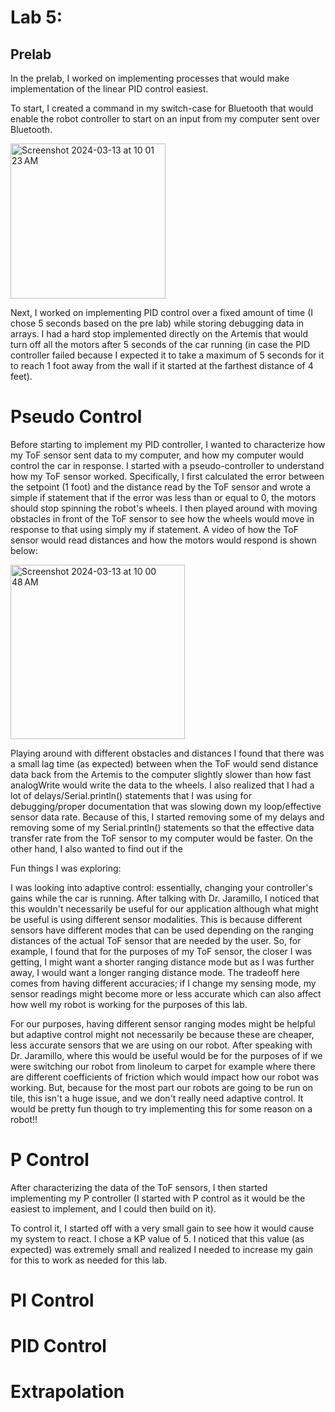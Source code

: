 # Lab 5:

## Prelab

In the prelab, I worked on implementing processes that would make implementation of the linear PID control easiest.

To start, I created a command in my switch-case for Bluetooth that would enable the robot controller to start on an input from my computer sent over Bluetooth.

<img width="248" alt="Screenshot 2024-03-13 at 10 01 23 AM" src="https://github.com/ns14/ns14.github.io/assets/65001356/4829769c-d016-4f06-866f-e7a7b3b54c3a">

Next, I worked on implementing PID control over a fixed amount of time (I chose 5 seconds based on the pre lab) while storing debugging data in arrays. I had a hard stop implemented directly on the Artemis that would turn off all the motors after 5 seconds of the car running (in case the PID controller failed because I expected it to take a maximum of 5 seconds for it to reach 1 foot away from the wall if it started at the farthest distance of 4 feet).

# Pseudo Control

Before starting to implement my PID controller, I wanted to characterize how my ToF sensor sent data to my computer, and how my computer would control the car in response. I started with a pseudo-controller to understand how my ToF sensor worked. Specifically, I first calculated the error between the setpoint (1 foot) and the distance read by the ToF sensor and wrote a simple if statement that if the error was less than or equal to 0, the motors should stop spinning the robot's wheels. I then played around with moving obstacles in front of the ToF sensor to see how the wheels would move in response to that using simply my if statement. A video of how the ToF sensor would read  distances and how the motors would respond is shown below:

<insert-video-here>

<img width="279" alt="Screenshot 2024-03-13 at 10 00 48 AM" src="https://github.com/ns14/ns14.github.io/assets/65001356/2bb0444f-6268-4c77-ba19-db014627adc6">

Playing around with different obstacles and distances I found that there was a small lag time (as expected) between when the ToF would send distance data back from the Artemis to the computer slightly slower than how fast analogWrite would write the data to the wheels. I also realized that I had a lot of delays/Serial.println() statements that I was using for debugging/proper documentation that was slowing down my loop/effective sensor data rate. Because of this, I started removing some of my delays and removing some of my Serial.println() statements so that the effective data transfer rate from the ToF sensor to my computer would be faster. On the other hand, I also wanted to find out if the 

Fun things I was exploring:

I was looking into adaptive control: essentially, changing your controller's gains while the car is running. After talking with Dr. Jaramillo, I noticed that this wouldn't necessarily be useful for our application although what might be useful is using different sensor modalities. This is because different sensors have different modes that can be used depending on the ranging distances of the actual ToF sensor that are needed by the user. So, for example, I found that for the purposes of my ToF sensor, the closer I was getting, I might want a shorter ranging distance mode but as I was further away, I would want a longer ranging distance mode. The tradeoff here comes from having different accuracies; if I change my sensing mode, my sensor readings might become more or less accurate which can also affect how well my robot is working for the purposes of this lab.

For our purposes, having different sensor ranging modes might be helpful but adaptive control might not necessarily be because these are cheaper, less accurate sensors that we are using on our robot. After speaking with Dr. Jaramillo, where this would be useful would be for the purposes of if we were switching our robot from linoleum to carpet for example where there are different coefficients of friction which would impact how our robot was working. But, because for the most part our robots are going to be run on tile, this isn't a huge issue, and we don't really need adaptive control. It would be pretty fun though to try implementing this for some reason on a robot!!

# P Control

After characterizing the data of the ToF sensors, I then started implementing my P controller (I started with P control as it would be the easiest to implement, and I could then build on it).

To control it, I started off with a very small gain to see how it would cause my system to react. I chose a KP value of 5. I noticed that this value (as expected) was extremely small and realized I needed to increase my gain for this to work as needed for this lab.

# PI Control

# PID Control

# Extrapolation


